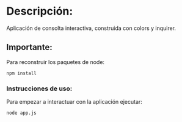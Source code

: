 # Descripción:
Aplicación de consolta interactiva, construida con colors y inquirer.

## Importante:
Para reconstruir los paquetes de node:
```
npm install
```

### Instrucciones de uso:
Para empezar a interactuar con la aplicación ejecutar: 
``` 
node app.js
```